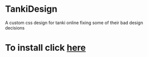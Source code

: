 # TankiDesign
A custom css design for tanki online fixing some of their bad design decisions

# To install click [here](https://raw.githubusercontent.com/LordEliasTM/TankiDesign/main/design.user.js)

